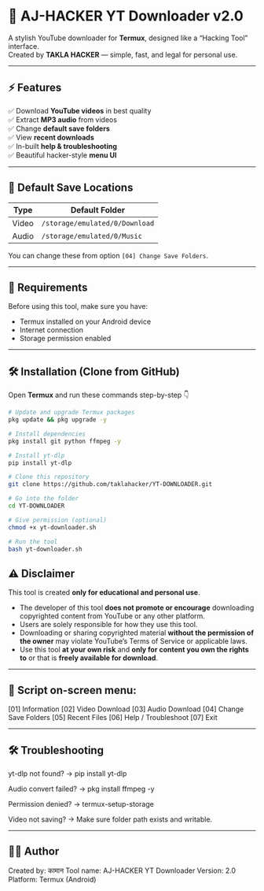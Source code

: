 # 🎥 AJ-HACKER YT Downloader v2.0
A stylish YouTube downloader for **Termux**, designed like a “Hacking Tool” interface.  
Created by **TAKLA HACKER** — simple, fast, and legal for personal use.

---

## ⚡ Features

✅ Download **YouTube videos** in best quality  
✅ Extract **MP3 audio** from videos  
✅ Change **default save folders**  
✅ View **recent downloads**  
✅ In-built **help & troubleshooting**  
✅ Beautiful hacker-style **menu UI**

---

## 📁 Default Save Locations

| Type  | Default Folder |
|--------|----------------|
| Video | `/storage/emulated/0/Download` |
| Audio | `/storage/emulated/0/Music` |

You can change these from option `[04] Change Save Folders`.

---

## 🧰 Requirements

Before using this tool, make sure you have:
- Termux installed on your Android device
- Internet connection
- Storage permission enabled

---

## 🛠️ Installation (Clone from GitHub)

Open **Termux** and run these commands step-by-step 👇

```bash
# Update and upgrade Termux packages
pkg update && pkg upgrade -y

# Install dependencies
pkg install git python ffmpeg -y

# Install yt-dlp
pip install yt-dlp

# Clone this repository
git clone https://github.com/taklahacker/YT-DOWNLOADER.git

# Go into the folder
cd YT-DOWNLOADER

# Give permission (optional)
chmod +x yt-downloader.sh

# Run the tool
bash yt-downloader.sh
```
## ⚠️ Disclaimer

This tool is created **only for educational and personal use**.

- The developer of this tool **does not promote or encourage** downloading copyrighted content from YouTube or any other platform.
- Users are solely responsible for how they use this tool.
- Downloading or sharing copyrighted material **without the permission of the owner** may violate YouTube’s Terms of Service or applicable laws.
- Use this tool **at your own risk** and **only for content you own the rights to** or that is **freely available for download**.


---

## 🤠 Script on-screen menu:

[01] Information
[02] Video Download
[03] Audio Download
[04] Change Save Folders
[05] Recent Files
[06] Help / Troubleshoot
[07] Exit




---

## 🛠️ Troubleshooting

yt-dlp not found? → pip install yt-dlp

Audio convert failed? → pkg install ffmpeg -y

Permission denied? → termux-setup-storage

Video not saving? → Make sure folder path exists and writable.


---

## 👨‍💻 Author

Created by: कामान
Tool name: AJ-HACKER YT Downloader
Version: 2.0
Platform: Termux (Android)

